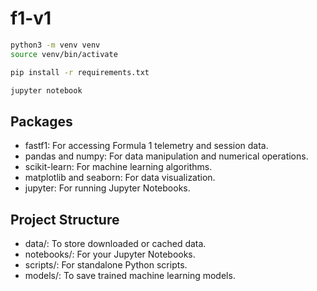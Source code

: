# f1-v1

```sh
python3 -m venv venv
source venv/bin/activate
```

```sh
pip install -r requirements.txt
```

```sh
jupyter notebook
```

## Packages

- fastf1: For accessing Formula 1 telemetry and session data.
- pandas and numpy: For data manipulation and numerical operations.
- scikit-learn: For machine learning algorithms.
- matplotlib and seaborn: For data visualization.
- jupyter: For running Jupyter Notebooks.

## Project Structure

- data/: To store downloaded or cached data.
- notebooks/: For your Jupyter Notebooks.
- scripts/: For standalone Python scripts.
- models/: To save trained machine learning models.
